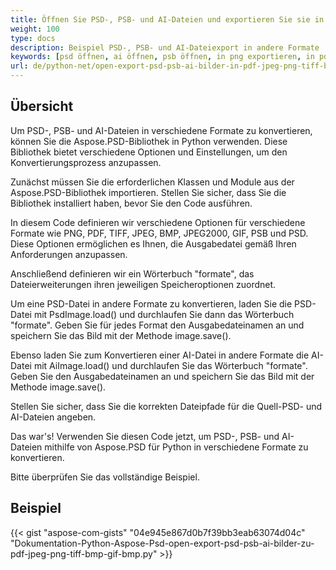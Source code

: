 ```yaml
---
title: Öffnen Sie PSD-, PSB- und AI-Dateien und exportieren Sie sie in PDF, PNG, TIFF, GIF, BMP, JPEG
weight: 100
type: docs
description: Beispiel PSD-, PSB- und AI-Dateiexport in andere Formate
keywords: [psd öffnen, ai öffnen, psb öffnen, in png exportieren, in pdf exportieren, in jpeg exportieren, in tiff exportieren, psd api, python, codebeispiel]
url: de/python-net/open-export-psd-psb-ai-bilder-in-pdf-jpeg-png-tiff-bmp-gif-bmp/
---
```


## **Übersicht**
Um PSD-, PSB- und AI-Dateien in verschiedene Formate zu konvertieren, können Sie die Aspose.PSD-Bibliothek in Python verwenden. Diese Bibliothek bietet verschiedene Optionen und Einstellungen, um den Konvertierungsprozess anzupassen.

Zunächst müssen Sie die erforderlichen Klassen und Module aus der Aspose.PSD-Bibliothek importieren. Stellen Sie sicher, dass Sie die Bibliothek installiert haben, bevor Sie den Code ausführen.

In diesem Code definieren wir verschiedene Optionen für verschiedene Formate wie PNG, PDF, TIFF, JPEG, BMP, JPEG2000, GIF, PSB und PSD. Diese Optionen ermöglichen es Ihnen, die Ausgabedatei gemäß Ihren Anforderungen anzupassen.

Anschließend definieren wir ein Wörterbuch "formate", das Dateierweiterungen ihren jeweiligen Speicheroptionen zuordnet.

Um eine PSD-Datei in andere Formate zu konvertieren, laden Sie die PSD-Datei mit PsdImage.load() und durchlaufen Sie dann das Wörterbuch "formate". Geben Sie für jedes Format den Ausgabedateinamen an und speichern Sie das Bild mit der Methode image.save().

Ebenso laden Sie zum Konvertieren einer AI-Datei in andere Formate die AI-Datei mit AiImage.load() und durchlaufen Sie das Wörterbuch "formate". Geben Sie den Ausgabedateinamen an und speichern Sie das Bild mit der Methode image.save().

Stellen Sie sicher, dass Sie die korrekten Dateipfade für die Quell-PSD- und AI-Dateien angeben.

Das war's! Verwenden Sie diesen Code jetzt, um PSD-, PSB- und AI-Dateien mithilfe von Aspose.PSD für Python in verschiedene Formate zu konvertieren.

Bitte überprüfen Sie das vollständige Beispiel.

## **Beispiel**
{{< gist "aspose-com-gists" "04e945e867d0b7f39bb3eab63074d04c" "Dokumentation-Python-Aspose-Psd-open-export-psd-psb-ai-bilder-zu-pdf-jpeg-png-tiff-bmp-gif-bmp.py" >}}
